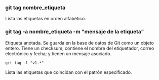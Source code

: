 ### git tag nombre_etiqueta
Lista las etiquetas en orden alfabético.

### git tag -a nombre_etiqueta -m "mensaje de la etiqueta"
Etiqueta anotada. Se guarda en la base de datos de Git como un objeto entero. Tiene un checksum; contiene el nombre del etiquetador, correo electrónico y fecha; y tienen un mensaje asociado.

```
git tag -l "v1.*"
```
Lista las etiquetas que coincidan con el patrón especificado.